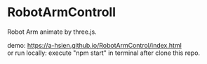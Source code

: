 # RobotArmControll
Robot Arm animate by three.js.

demo: https://a-hsien.github.io/RobotArmControl/index.html  
or run locally: execute "npm start" in terminal after clone this repo.
